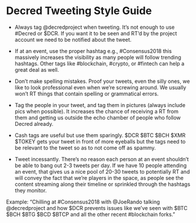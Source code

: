 # Decred Tweeting Style Guide

* Always tag @decredproject when tweeting. It’s not enough to use #Decred or $DCR. If you want it to be seen and RT’d by the project account we need to be notified about the tweet.

* If at an event, use the proper hashtag e.g., #Consensus2018 this massively increases the visibility as many people will follow trending hashtags. Other tags like #blockchain, #crypto, or #fintech can help a great deal as well.

* Don’t make spelling mistakes. Proof your tweets, even the silly ones, we like to look professional even when we’re screwing around. We usually won’t RT things that contain spelling or grammatical errors.

* Tag the people in your tweet, and tag them in pictures (always include pics when possible). It increases the chance of receiving a RT from them and getting us outside the echo chamber of people who follow Decred already.

* Cash tags are useful but use them sparingly. $DCR $BTC $BCH $XMR $TOKEY gets your tweet in front of more eyeballs but the tags need to be relevant to the tweet so as to not come off as spammy.

* Tweet incessantly. There’s no reason each person at an event shouldn’t be able to bang out 2-3 tweets per day. If we have 10 people attending an event, that gives us a nice pool of 20-30 tweets to potentially RT and will convey the fact that we’re players in the space, as people see the content streaming along their timeline or sprinkled through the hashtags they monitor.

Example: “Chilling at #Consensus2018 with @JoeRando talking @decredproject and how $DCR prevents issues like we’ve seen with $BTC $BCH $BTG $BCD $BTCP and all the other recent #blockchain forks.”